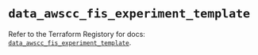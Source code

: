 # `data_awscc_fis_experiment_template`

Refer to the Terraform Registory for docs: [`data_awscc_fis_experiment_template`](https://registry.terraform.io/providers/hashicorp/awscc/0.70.0/docs/data-sources/fis_experiment_template).
